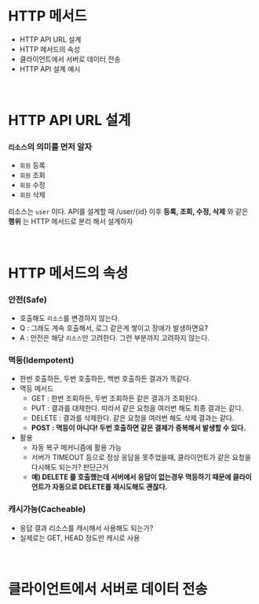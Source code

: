 # HTTP 메서드
- HTTP API URL 설계
- HTTP 메서드의 속성  
- 클라이언트에서 서버로 데이터 전송
- HTTP API 설계 예시  
<br><br>
# HTTP API URL 설계
### ```리소스```의 의미를 먼저 알자
- ```회원``` 등록
- ```회원``` 조회
- ```회원``` 수정
- ```회원``` 삭제  

리소스는 ```user``` 이다. API를 설계할 때 /user/{id} 이후 __등록, 조회, 수정, 삭제__ 와 같은 __행위__ 는 HTTP 메서드로 분리 해서 설계하자  
<br><br>  
# HTTP 메서드의 속성  
### 안전(Safe)
- 호출해도 ```리소스```를 변경하지 않는다.
- Q : 그래도 계속 호출해서, 로그 같은게 쌓이고 장애가 발생하면요?
- A : 안전은 해당 ```리소스```만 고려한다. 그런 부분까지 고려하지 않는다.  
### 멱등(Idempotent)  
- 한번 호출하든, 두번 호출하든, 백번 호출하든 결과가 똑같다.
- 멱등 메서드
  - GET : 한번 조회하든, 두번 조회하든 같은 결과가 조회된다.
  - PUT : 결과를 대체한다. 따라서 같은 요청을 여러번 해도 최종 결과는 같다.
  - DELETE : 결과를 삭제한다. 같은 요청을 여러번 해도 삭제 결과는 같다.
  - __POST : 멱등이 아니다! 두번 호출하면 같은 결제가 중복해서 발생할 수 있다.__
- 활용
  - 자동 복구 메커니즘에 활용 가능
  - 서버가 TIMEOUT 등으로 정상 응답을 못주었을때, 클라이언트가 같은 요청을 다시해도 되는가? 판단근거
  - __예) DELETE 를 호출했는데 서버에서 응답이 없는경우 멱등하기 때문에 클라이언트가 자동으로 DELETE를 재시도해도 괜찮다.__  
### 캐시가능(Cacheable)  
- 응답 결과 리소스를 캐시해서 사용해도 되는가?
- 실제로는 GET, HEAD 정도만 캐시로 사용  
<br><br> 
# 클라이언트에서 서버로 데이터 전송  










